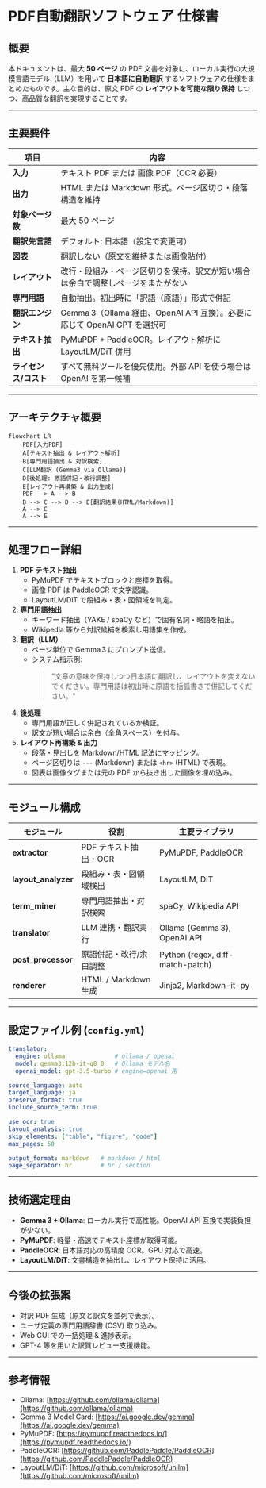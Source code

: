 # PDF自動翻訳ソフトウェア 仕様書

## 概要

本ドキュメントは、最大 **50 ページ** の PDF 文書を対象に、ローカル実行の大規模言語モデル（LLM）を用いて **日本語に自動翻訳** するソフトウェアの仕様をまとめたものです。主な目的は、原文 PDF の **レイアウトを可能な限り保持** しつつ、高品質な翻訳を実現することです。

---

## 主要要件

| 項目            | 内容                                                      |
| ------------- | ------------------------------------------------------- |
| **入力**        | テキスト PDF または 画像 PDF（OCR 必要）                             |
| **出力**        | HTML または Markdown 形式。ページ区切り・段落構造を維持                     |
| **対象ページ数**    | 最大 50 ページ                                               |
| **翻訳先言語**     | デフォルト: 日本語（設定で変更可）                                      |
| **図表**        | 翻訳しない（原文を維持または画像貼付）                                     |
| **レイアウト**     | 改行・段組み・ページ区切りを保持。訳文が短い場合は余白で調整しページをまたがない                |
| **専門用語**      | 自動抽出。初出時に「訳語（原語）」形式で併記                                  |
| **翻訳エンジン**    | Gemma 3（Ollama 経由、OpenAI API 互換）。必要に応じて OpenAI GPT を選択可 |
| **テキスト抽出**    | PyMuPDF + PaddleOCR。レイアウト解析に LayoutLM/DiT 併用            |
| **ライセンス/コスト** | すべて無料ツールを優先使用。外部 API を使う場合は OpenAI を第一候補                |

---

## アーキテクチャ概要

```mermaid
flowchart LR
    PDF[入力PDF]
    A[テキスト抽出 & レイアウト解析]
    B[専門用語抽出 & 対訳検索]
    C[LLM翻訳 (Gemma3 via Ollama)]
    D[後処理: 原語併記・改行調整]
    E[レイアウト再構築 & 出力生成]
    PDF --> A --> B
    B --> C --> D --> E[翻訳結果(HTML/Markdown)]
    A --> C
    A --> E
```

---

## 処理フロー詳細

1. **PDF テキスト抽出**
   - PyMuPDF でテキストブロックと座標を取得。
   - 画像 PDF は PaddleOCR で文字認識。
   - LayoutLM/DiT で段組み・表・図領域を判定。
2. **専門用語抽出**
   - キーワード抽出（YAKE / spaCy など）で固有名詞・略語を抽出。
   - Wikipedia 等から対訳候補を検索し用語集を作成。
3. **翻訳（LLM）**
   - ページ単位で Gemma 3 にプロンプト送信。
   - システム指示例:
     > "文章の意味を保持しつつ日本語に翻訳し、レイアウトを変えないでください。専門用語は初出時に原語を括弧書きで併記してください。"
4. **後処理**
   - 専門用語が正しく併記されているか検証。
   - 訳文が短い場合は余白（全角スペース）を付与。
5. **レイアウト再構築 & 出力**
   - 段落・見出しを Markdown/HTML 記法にマッピング。
   - ページ区切りは `---` (Markdown) または `<hr>` (HTML) で表現。
   - 図表は画像タグまたは元の PDF から抜き出した画像を埋め込み。

---

## モジュール構成

| モジュール                | 役割                 | 主要ライブラリ                          |
| -------------------- | ------------------ | -------------------------------- |
| **extractor**        | PDF テキスト抽出・OCR     | PyMuPDF, PaddleOCR               |
| **layout\_analyzer** | 段組み・表・図領域検出        | LayoutLM, DiT                    |
| **term\_miner**      | 専門用語抽出・対訳検索        | spaCy, Wikipedia API             |
| **translator**       | LLM 連携・翻訳実行        | Ollama (Gemma 3), OpenAI API     |
| **post\_processor**  | 原語併記・改行/余白調整       | Python (regex, diff-match-patch) |
| **renderer**         | HTML / Markdown 生成 | Jinja2, Markdown-it-py           |

---

## 設定ファイル例 (`config.yml`)

```yaml
translator:
  engine: ollama              # ollama / openai
  model: gemma3:12b-it-q8_0   # Ollama モデル名
  openai_model: gpt-3.5-turbo # engine=openai 用

source_language: auto
target_language: ja
preserve_format: true
include_source_term: true

use_ocr: true
layout_analysis: true
skip_elements: ["table", "figure", "code"]
max_pages: 50

output_format: markdown   # markdown / html
page_separator: hr        # hr / section
```

---

## 技術選定理由

- **Gemma 3 + Ollama**: ローカル実行で高性能。OpenAI API 互換で実装負担が少ない。
- **PyMuPDF**: 軽量・高速でテキスト座標が取得可能。
- **PaddleOCR**: 日本語対応の高精度 OCR。GPU 対応で高速。
- **LayoutLM/DiT**: 文書構造を抽出し、レイアウト保持に活用。

---

## 今後の拡張案

- 対訳 PDF 生成（原文と訳文を並列で表示）。
- ユーザ定義の専門用語辞書 (CSV) 取り込み。
- Web GUI での一括処理 & 進捗表示。
- GPT-4 等を用いた訳質レビュー支援機能。

---

## 参考情報

- Ollama: [https://github.com/ollama/ollama](https://github.com/ollama/ollama)
- Gemma 3 Model Card: [https://ai.google.dev/gemma](https://ai.google.dev/gemma)
- PyMuPDF: [https://pymupdf.readthedocs.io/](https://pymupdf.readthedocs.io/)
- PaddleOCR: [https://github.com/PaddlePaddle/PaddleOCR](https://github.com/PaddlePaddle/PaddleOCR)
- LayoutLM/DiT: [https://github.com/microsoft/unilm](https://github.com/microsoft/unilm)

